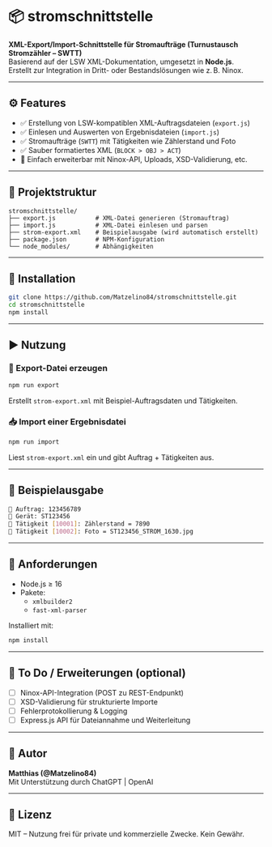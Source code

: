 # 📦 stromschnittstelle

**XML-Export/Import-Schnittstelle für Stromaufträge (Turnustausch Stromzähler – SWTT)**  
Basierend auf der LSW XML-Dokumentation, umgesetzt in **Node.js**.  
Erstellt zur Integration in Dritt- oder Bestandslösungen wie z. B. Ninox.

---

## ⚙️ Features

- ✅ Erstellung von LSW-kompatiblen XML-Auftragsdateien (`export.js`)
- ✅ Einlesen und Auswerten von Ergebnisdateien (`import.js`)
- ✅ Stromaufträge (`SWTT`) mit Tätigkeiten wie Zählerstand und Foto
- ✅ Sauber formatiertes XML (`BLOCK > OBJ > ACT`)
- 🧪 Einfach erweiterbar mit Ninox-API, Uploads, XSD-Validierung, etc.

---

## 📁 Projektstruktur

```
stromschnittstelle/
├── export.js           # XML-Datei generieren (Stromauftrag)
├── import.js           # XML-Datei einlesen und parsen
├── strom-export.xml    # Beispielausgabe (wird automatisch erstellt)
├── package.json        # NPM-Konfiguration
└── node_modules/       # Abhängigkeiten
```

---

## 🚀 Installation

```bash
git clone https://github.com/Matzelino84/stromschnittstelle.git
cd stromschnittstelle
npm install
```

---

## ▶️ Nutzung

### 🔧 Export-Datei erzeugen
```bash
npm run export
```
Erstellt `strom-export.xml` mit Beispiel-Auftragsdaten und Tätigkeiten.

### 📥 Import einer Ergebnisdatei
```bash
npm run import
```
Liest `strom-export.xml` ein und gibt Auftrag + Tätigkeiten aus.

---

## 📝 Beispielausgabe

```bash
📝 Auftrag: 123456789
🔢 Gerät: ST123456
🔧 Tätigkeit [10001]: Zählerstand = 7890
🔧 Tätigkeit [10002]: Foto = ST123456_STROM_1630.jpg
```

---

## 📌 Anforderungen

- Node.js ≥ 16
- Pakete:
  - `xmlbuilder2`
  - `fast-xml-parser`

Installiert mit:

```bash
npm install
```

---

## 🔄 To Do / Erweiterungen (optional)

- [ ] Ninox-API-Integration (POST zu REST-Endpunkt)
- [ ] XSD-Validierung für strukturierte Importe
- [ ] Fehlerprotokollierung & Logging
- [ ] Express.js API für Dateiannahme und Weiterleitung

---

## 👤 Autor

**Matthias (@Matzelino84)**  
Mit Unterstützung durch ChatGPT | OpenAI

---

## 🧾 Lizenz

MIT – Nutzung frei für private und kommerzielle Zwecke. Kein Gewähr.